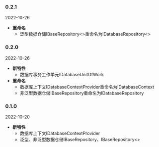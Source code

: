 ﻿### 0.2.1

2022-10-26
+ **重命名**
  + 泛型数据仓储IBaseRepository<>重命名为IDatabaseRepository<>


### 0.2.0

2022-10-26
+ **新特性**
  + 数据库事务工作单元IDatabaseUnitOfWork
+ **重命名**
  + 数据库上下文IDatabaseContextProvider重命名为IDatabaseContext
  + 非泛型数据仓储IBaseRepository重命名为IDatabaseRepository

### 0.1.0

2022-10-20
+ **新特性**
  + 数据库上下文IDatabaseContextProvider
  + 泛型、非泛型数据仓储IBaseRepository、IBaseRepository<>